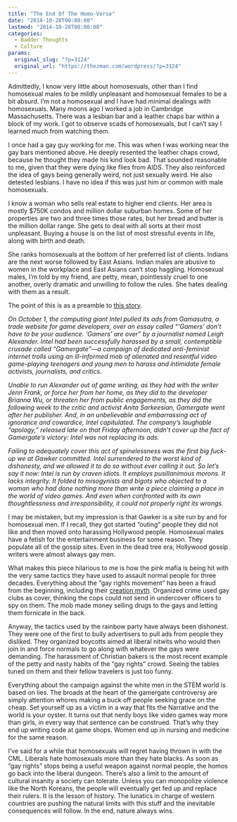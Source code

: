 ```yaml
---
title: "The End Of The Homo-Verse"
date: "2014-10-28T00:00:00"
lastmod: "2014-10-28T00:00:00"
categories:
  - Badder Thoughts
  - Culture
params:
  original_slug: "?p=3124"
  original_url: "https://thezman.com/wordpress/?p=3124"
---
```


Admittedly, I know very little about homosexuals, other than I find
homosexual males to be mildly unpleasant and homosexual females to be a
bit absurd. I’m not a homosexual and I have had minimal dealings with
homosexuals. Many moons ago I worked a job in Cambridge Massachusetts.
There was a lesbian bar and a leather chaps bar within a block of my
work. I got to observe scads of homosexuals, but I can’t say I learned
much from watching them.

I once had a gay guy working for me. This was when I was working near
the gay bars mentioned above. He deeply resented the leather chaps
crowd, because he thought they made his kind look bad. That sounded
reasonable to me, given that they were dying like flies from AIDS. They
also reinforced the idea of gays being generally weird, not just
sexually weird. He also detested lesbians. I have no idea if this was
just him or common with male homosexuals.

I know a woman who sells real estate to higher end clients. Her area is
mostly $750K condos and million dollar suburban homes. Some of her
properties are two and three times those rates, but her bread and butter
is the million dollar range. She gets to deal with all sorts at their
most unpleasant. Buying a house is on the list of most stressful events
in life, along with birth and death.

She ranks homosexuals at the bottom of her preferred list of clients.
Indians are the next worse followed by East Asians. Indian males are
abusive to women in the workplace and East Asians can’t stop haggling.
Homosexual males, I’m told by my friend, are petty, mean, pointlessly
cruel to one another, overly dramatic and unwilling to follow the rules.
She hates dealing with them as a result.

The point of this is as a preamble to <a
href="http://gawker.com/how-we-got-rolled-by-the-dishonest-fascists-of-gamergat-1649496579"
rel="noopener" target="_blank">this story</a>.

*On October 1, the computing giant Intel pulled its ads from Gamasutra,
a trade website for game developers, over an essay called “‘Gamers’
don’t have to be your audience. ‘Gamers’ are over” by a journalist named
Leigh Alexander. Intel had been successfully harassed by a small,
contemptible crusade called “Gamergate”—a campaign of dedicated
anti-feminist internet trolls using an ill-informed mob of alienated and
resentful video game-playing teenagers and young men to harass and
intimidate female activists, journalists, and critics.*

*Unable to run Alexander out of game writing, as they had with the
writer Jenn Frank, or force her from her home, as they did to the
developer Brianna Wu, or threaten her from public engagements, as they
did the following week to the critic and activist Anita Sarkeesian,
Gamergate went after her publisher. And, in an unbelievable and
embarrassing act of ignorance and cowardice, Intel capitulated. The
company’s laughable “apology,” released late on that Friday afternoon,
didn’t cover up the fact of Gamergate’s victory: Intel was not replacing
its ads.*

*Failing to adequately cover this act of spinelessness was the first big
fuck-up we at Gawker committed. Intel surrendered to the worst kind of
dishonesty, and we allowed it to do so without ever calling it out. So
let’s say it now: Intel is run by craven idiots. It employs
pusillanimous morons. It lacks integrity. It folded to misogynists and
bigots who objected to a woman who had done nothing more than write a
piece claiming a place in the world of video games. And even when
confronted with its own thoughtlessness and irresponsibility, it could
not properly right its wrongs.*

I may be mistaken, but my impression is that Gawker is a site run by and
for homosexual men. If I recall, they got started “outing” people they
did not like and then moved onto harassing Hollywood people. Homosexual
males have a fetish for the entertainment business for some reason. They
populate all of the gossip sites. Even in the dead tree era, Hollywood
gossip writers were almost always gay men.

What makes this piece hilarious to me is how the pink mafia is being hit
with the very same tactics they have used to assault normal people for
three decades. Everything about the “gay rights movement” has been a
fraud from the beginning, including their
<a href="http://en.wikipedia.org/wiki/Stonewall_riots" rel="noopener"
target="_blank">creation myth</a>. Organized crime used gay clubs as
cover, thinking the cops could not send in undercover officers to spy on
them. The mob made money selling drugs to the gays and letting them
fornicate in the back.

Anyway, the tactics used by the rainbow party have always been
dishonest. They were one of the first to bully advertisers to pull ads
from people they disliked. They organized boycotts aimed at liberal
nitwits who would then join in and force normals to go along with
whatever the gays were demanding. The harassment of Christian bakers is
the most recent example of the petty and nasty habits of the “gay
rights” crowd. Seeing the tables tuned on them and their fellow
travelers is just too funny.

Everything about the campaign against the white men in the STEM world is
based on lies. The broads at the heart of the gamergate controversy are
simply attention whores making a buck off people seeking grace on the
cheap. Set yourself up as a victim in a way that fits the Narrative and
the world is your oyster. It turns out that nerdy boys like video games
way more than girls, in every way that sentence can be construed. That’s
why they end up writing code at game shops. Women end up in nursing and
medicine for the same reason.

I’ve said for a while that homosexuals will regret having thrown in with
the CML. Liberals hate homosexuals more than they hate blacks. As soon
as “gay rights” stops being a useful weapon against normal people, the
homos go back into the liberal dungeon. There’s also a limit to the
amount of cultural insanity a society can tolerate. Unless you can
monopolize violence like the North Koreans, the people will eventually
get fed up and replace their rulers. It is the lesson of history. The
lunatics in charge of western countries are pushing the natural limits
with this stuff and the inevitable consequences will follow. In the end,
nature always wins.
